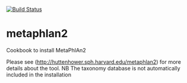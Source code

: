 [![Build Status](https://travis-ci.org/EagleGenomics-cookbooks/metaphlan2.svg?branch=master)](https://travis-ci.org/EagleGenomics-cookbooks/metaphlan2)

# metaphlan2
Cookbook to install MetaPhlAn2

Please see (http://huttenhower.sph.harvard.edu/metaphlan2) for more details about the tool.
NB The taxonomy database is not automatically included in the installation


